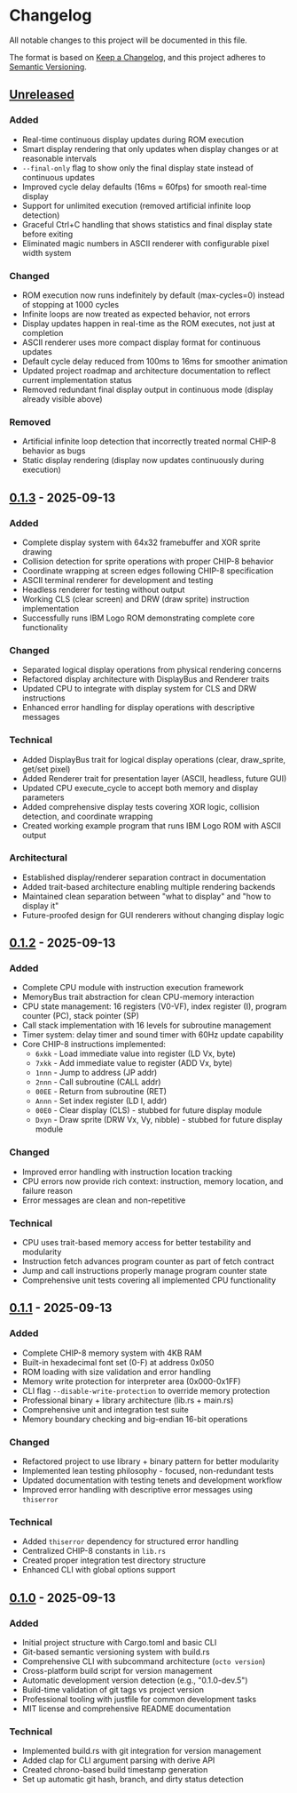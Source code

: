 # Changelog

All notable changes to this project will be documented in this file.

The format is based on [Keep a Changelog](https://keepachangelog.com/en/1.0.0/),
and this project adheres to [Semantic Versioning](https://semver.org/spec/v2.0.0.html).

## [Unreleased]

### Added

- Real-time continuous display updates during ROM execution
- Smart display rendering that only updates when display changes or at reasonable intervals
- `--final-only` flag to show only the final display state instead of continuous updates
- Improved cycle delay defaults (16ms ≈ 60fps) for smooth real-time display
- Support for unlimited execution (removed artificial infinite loop detection)
- Graceful Ctrl+C handling that shows statistics and final display state before exiting
- Eliminated magic numbers in ASCII renderer with configurable pixel width system

### Changed

- ROM execution now runs indefinitely by default (max-cycles=0) instead of stopping at 1000 cycles
- Infinite loops are now treated as expected behavior, not errors
- Display updates happen in real-time as the ROM executes, not just at completion
- ASCII renderer uses more compact display format for continuous updates
- Default cycle delay reduced from 100ms to 16ms for smoother animation
- Updated project roadmap and architecture documentation to reflect current implementation status
- Removed redundant final display output in continuous mode (display already visible above)

### Removed

- Artificial infinite loop detection that incorrectly treated normal CHIP-8 behavior as bugs
- Static display rendering (display now updates continuously during execution)

## [0.1.3] - 2025-09-13

### Added

- Complete display system with 64x32 framebuffer and XOR sprite drawing
- Collision detection for sprite operations with proper CHIP-8 behavior
- Coordinate wrapping at screen edges following CHIP-8 specification
- ASCII terminal renderer for development and testing
- Headless renderer for testing without output
- Working CLS (clear screen) and DRW (draw sprite) instruction implementation
- Successfully runs IBM Logo ROM demonstrating complete core functionality

### Changed

- Separated logical display operations from physical rendering concerns
- Refactored display architecture with DisplayBus and Renderer traits
- Updated CPU to integrate with display system for CLS and DRW instructions
- Enhanced error handling for display operations with descriptive messages

### Technical

- Added DisplayBus trait for logical display operations (clear, draw_sprite, get/set pixel)
- Added Renderer trait for presentation layer (ASCII, headless, future GUI)
- Updated CPU execute_cycle to accept both memory and display parameters
- Added comprehensive display tests covering XOR logic, collision detection, and coordinate wrapping
- Created working example program that runs IBM Logo ROM with ASCII output

### Architectural

- Established display/renderer separation contract in documentation
- Added trait-based architecture enabling multiple rendering backends
- Maintained clean separation between "what to display" and "how to display it"
- Future-proofed design for GUI renderers without changing display logic

## [0.1.2] - 2025-09-13

### Added

- Complete CPU module with instruction execution framework
- MemoryBus trait abstraction for clean CPU-memory interaction
- CPU state management: 16 registers (V0-VF), index register (I), program counter (PC), stack pointer (SP)
- Call stack implementation with 16 levels for subroutine management
- Timer system: delay timer and sound timer with 60Hz update capability
- Core CHIP-8 instructions implemented:
  - `6xkk` - Load immediate value into register (LD Vx, byte)
  - `7xkk` - Add immediate value to register (ADD Vx, byte)
  - `1nnn` - Jump to address (JP addr)
  - `2nnn` - Call subroutine (CALL addr)
  - `00EE` - Return from subroutine (RET)
  - `Annn` - Set index register (LD I, addr)
  - `00E0` - Clear display (CLS) - stubbed for future display module
  - `Dxyn` - Draw sprite (DRW Vx, Vy, nibble) - stubbed for future display module

### Changed

- Improved error handling with instruction location tracking
- CPU errors now provide rich context: instruction, memory location, and failure reason
- Error messages are clean and non-repetitive

### Technical

- CPU uses trait-based memory access for better testability and modularity
- Instruction fetch advances program counter as part of fetch contract
- Jump and call instructions properly manage program counter state
- Comprehensive unit tests covering all implemented CPU functionality

## [0.1.1] - 2025-09-13

### Added

- Complete CHIP-8 memory system with 4KB RAM
- Built-in hexadecimal font set (0-F) at address 0x050
- ROM loading with size validation and error handling
- Memory write protection for interpreter area (0x000-0x1FF)
- CLI flag `--disable-write-protection` to override memory protection
- Professional binary + library architecture (lib.rs + main.rs)
- Comprehensive unit and integration test suite
- Memory boundary checking and big-endian 16-bit operations

### Changed

- Refactored project to use library + binary pattern for better modularity
- Implemented lean testing philosophy - focused, non-redundant tests
- Updated documentation with testing tenets and development workflow
- Improved error handling with descriptive error messages using `thiserror`

### Technical

- Added `thiserror` dependency for structured error handling
- Centralized CHIP-8 constants in `lib.rs`
- Created proper integration test directory structure
- Enhanced CLI with global options support

## [0.1.0] - 2025-09-13

### Added

- Initial project structure with Cargo.toml and basic CLI
- Git-based semantic versioning system with build.rs
- Comprehensive CLI with subcommand architecture (`octo version`)
- Cross-platform build script for version management
- Automatic development version detection (e.g., "0.1.0-dev.5")
- Build-time validation of git tags vs project version
- Professional tooling with justfile for common development tasks
- MIT license and comprehensive README documentation

### Technical

- Implemented build.rs with git integration for version management
- Added clap for CLI argument parsing with derive API
- Created chrono-based build timestamp generation
- Set up automatic git hash, branch, and dirty status detection

[Unreleased]: https://github.com/username/octo/compare/v0.1.3...HEAD
[0.1.3]: https://github.com/username/octo/compare/v0.1.2...v0.1.3
[0.1.2]: https://github.com/username/octo/compare/v0.1.1...v0.1.2
[0.1.1]: https://github.com/username/octo/compare/v0.1.0...v0.1.1
[0.1.0]: https://github.com/username/octo/releases/tag/v0.1.0
